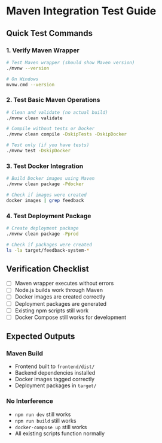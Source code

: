 # Maven Integration Test Guide

## Quick Test Commands

### 1. Verify Maven Wrapper
```bash
# Test Maven wrapper (should show Maven version)
./mvnw --version

# On Windows
mvnw.cmd --version
```

### 2. Test Basic Maven Operations
```bash
# Clean and validate (no actual build)
./mvnw clean validate

# Compile without tests or Docker
./mvnw clean compile -DskipTests -DskipDocker

# Test only (if you have tests)
./mvnw test -DskipDocker
```

### 3. Test Docker Integration
```bash
# Build Docker images using Maven
./mvnw clean package -Pdocker

# Check if images were created
docker images | grep feedback
```

### 4. Test Deployment Package
```bash
# Create deployment package
./mvnw clean package -Pprod

# Check if packages were created
ls -la target/feedback-system-*
```

## Verification Checklist

- [ ] Maven wrapper executes without errors
- [ ] Node.js builds work through Maven
- [ ] Docker images are created correctly
- [ ] Deployment packages are generated
- [ ] Existing npm scripts still work
- [ ] Docker Compose still works for development

## Expected Outputs

### Maven Build
- Frontend built to `frontend/dist/`
- Backend dependencies installed
- Docker images tagged correctly
- Deployment packages in `target/`

### No Interference
- `npm run dev` still works
- `npm run build` still works
- `docker-compose up` still works
- All existing scripts function normally
